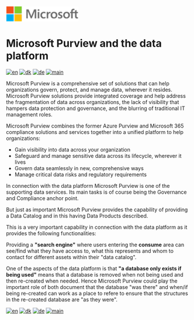 ![microsoft](../../images/microsoft.png)

# Microsoft Purview and the data platform

[![en](https://img.shields.io/badge/lang-en-red.svg)](Purview.md)
[![dk](https://img.shields.io/badge/lang-da--dk-green.svg)](Purview-da.md)
[![de](https://img.shields.io/badge/lang-de-yellow.svg)](Purview-de.md)
[![main](https://img.shields.io/badge/main-document-blue.svg)](../../README.md)

Microsoft Purview is a comprehensive set of solutions that can help organizations govern, protect, and manage data, wherever it resides. Microsoft Purview solutions provide integrated coverage and help address the fragmentation of data across organizations, the lack of visibility that hampers data protection and governance, and the blurring of traditional IT management roles.

Microsoft Purview combines the former Azure Purview and Microsoft 365 compliance solutions and services together into a unified platform to help organizations:

- Gain visibility into data across your organization
- Safeguard and manage sensitive data across its lifecycle, wherever it lives
- Govern data seamlessly in new, comprehensive ways
- Manage critical data risks and regulatory requirements

In connection with the data platform Microsoft Purview is one of the supporting data services. Its main tasks is of course being the Governance and Compliance anchor point.

But just as important Microsoft Purview provides the capability of providing a Data Catalog and in this having Data Products described.

This is a very important capability in connection with the data platform as it provides the following functionalities:

Providing a **"search engine"** where users entering the **consume** area can see/find what they have access to, what this represents and whom to contact for different assets within their "data catalog".

One of the aspects of the data platform is that **"a database only exists if being used"** means that a database is removed when not being used and then re-created when needed. Hence Microsoft Purview could play the important role of both document that the database "was there" and when/if being re-created can work as a place to refere to ensure that the structures in the re-created database are "as they were".

[![en](https://img.shields.io/badge/lang-en-red.svg)](Purview.md)
[![dk](https://img.shields.io/badge/lang-da--dk-green.svg)](Purview-da.md)
[![de](https://img.shields.io/badge/lang-de-yellow.svg)](Purview-de.md)
[![main](https://img.shields.io/badge/main-document-blue.svg)](../../README.md)
